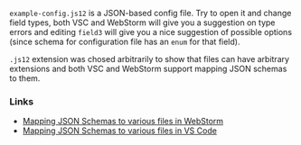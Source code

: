 `example-config.js12` is a JSON-based config file.
Try to open it and change field types, both VSC and WebStorm will give you a suggestion on type errors and editing `field3` will give you a
nice suggestion of possible options (since schema for configuration file has an `enum` for that field).

`.js12` extension was chosed arbitrarily to show that files can have
arbitrary extensions and both VSC and WebStorm support mapping JSON schemas to them.

### Links

* [Mapping JSON Schemas to various files in WebStorm](https://www.jetbrains.com/help/idea/json.html#ws_json_schema_add_custom)
* [Mapping JSON Schemas to various files in VS Code](https://code.visualstudio.com/docs/languages/json#_json-schemas-and-settings)

